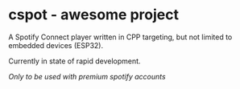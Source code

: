 # cspot - awesome project

A Spotify Connect player written in CPP targeting, but not limited to embedded devices (ESP32).

Currently in state of rapid development.

*Only to be used with premium spotify accounts*
